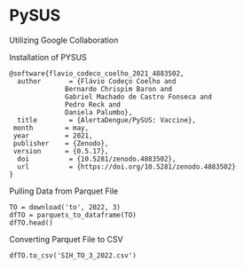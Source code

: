 # PySUS

Utilizing Google Collaboration

Installation of PYSUS


	@software{flavio_codeco_coelho_2021_4883502,
	  author       = {Flávio Codeço Coelho and
                  Bernardo Chrispim Baron and
                  Gabriel Machado de Castro Fonseca and
                  Pedro Reck and
                  Daniela Palumbo},
	  title        = {AlertaDengue/PySUS: Vaccine},
 	 month        = may,
 	 year         = 2021,
 	 publisher    = {Zenodo},
 	 version      = {0.5.17},
	  doi          = {10.5281/zenodo.4883502},
	  url          = {https://doi.org/10.5281/zenodo.4883502}
	}
	
	
Pulling Data from Parquet File
	
	TO = download('to', 2022, 3)
	dfTO = parquets_to_dataframe(TO)
	dfTO.head()
	
Converting Parquet File to CSV

	dfTO.to_csv('SIH_TO_3_2022.csv')
